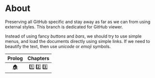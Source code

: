 # About

Preserving all GitHub specific and stay away as far as we can from using
external styles. This branch is dedicated for GitHub viewer.

Instead of using fancy _buttons_ and _bars_, we should try to use simple
menus, and load the documents directly using simple links. If we need to
beautify the text, then use _unicode_ or _emoji_ symbols.

|  Prolog  |  Chapters  |
|  :---:   |    :---:   |
| [:house:](sdyxz/intro.md)  | [:one:](sdyxz/bab1.md) [:two:](sdyxz/bab2.md) [:three:](sdyxz/bab3.md) |

